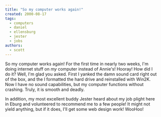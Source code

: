 ```yaml
---
title: "So my computer works again!"
created: 2000-08-17
tags: 
  - computers
  - daniel
  - ellensburg
  - jester
  - jobs
authors: 
  - scott
---
```


So my computer works again! For the first time in nearly two weeks, I'm doing internet stuff on _my_ computer instead of Annie's! Hooray! How did I do it? Well, I'm glad you asked. First I yanked the damn sound card right out of the box, and the I formatted the hard drive and reinstalled with Win2K. Now I have no sound capabilities, but my computer functions without crashing. Truly, it is smooth and deadly.

In addition, my most excellent buddy Jester heard about my job plight here in Eburg and volunteered to recommend me to a few people! It might not yield anything, but if it does, I'll get some web design work! WooHoo!
